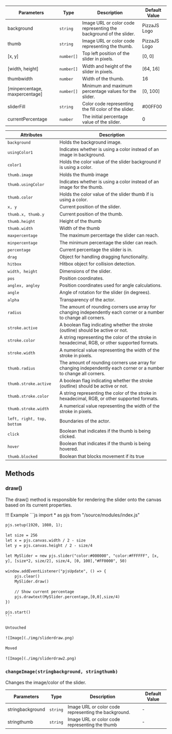 | Parameters                     | Type      | Description                                                          | Default Value  |
|--------------------------------|-----------|----------------------------------------------------------------------|----------------|
| background                     | `string`  | Image URL or color code representing the background of the slider.   | PizzaJS Logo   |
| thumb                          | `string`  | Image URL or color code representing the thumb.                      | PizzaJS Logo   |
| [x, y]                         | `number[]`| Top left position of the slider in pixels.                           | [0, 0]         |
| [width, height]                | `number[]`| Width and height of the slider in pixels.                            | [64, 16]       |
| thumbwidth                     | `number`  | Width of the thumb.                                                  | 16             |
| [minpercentage, maxpercentage] | `number[]`| Minimum and maximum percentage values for the slider.                | [0, 100]       |
| sliderFill                     | `string`  | Color code representing the fill color of the slider.                | #00FF00        |
| currentPercentage              | `number`  | The initial percentage value of the slider.                          | 0              |

| Attributes                | Description                                                          |
|---------------------------|----------------------------------------------------------------------|
| `background`              | Holds the background image.                        |
| `usingColor1`             | Indicates whether is using a color instead of an image in background.|
| `color1`                  | Holds the color value of the slider background if is using a color.  |
| `thumb.image`            | Holds the thumb image                             |
| `thumb.usingColor`             | Indicates whether is using a color instead of an image for the thumb.|
| `thumb.color`                  | Holds the color value of the slider thumb if is using a color.       |
| `x, y`                    | Current position of the slider.                                      |
| `thumb.x, thumb.y`          | Current position of the thumb.                                       |
| `thumb.height`             | Height of the thumb                                                  |
| `thumb.width`              | Width of the thumb                                                   |
| `maxpercentage`           | The maximum percentage the slider can reach.                         |
| `minpercentage`           | The minimum percentage the slider can reach.                         |
| `percentage`              | Current percentage the slider is in.                                 |
| `drag`                    | Object for handling dragging functionality.                          |
| `hitbox`                  | Hitbox object for collision detection.                               |
| `width, height`           | Dimensions of the slider.                                            |
| `pos`                     | Position coordinates.                                                |
| `anglex, angley`          | Position coordinates used for angle calculations.                    |
| `angle`                   | Angle of rotation for the slider (in degrees).                       |
| `alpha`                   | Transparency of the actor.                                           |
| `radius`                  | The amount of rounding corners use array for changing independently each corner or a number to change all corners.                    |
| `stroke.active`           | A boolean flag indicating whether the stroke (outline) should be active or not.  |
| `stroke.color`           |  A string representing the color of the stroke in hexadecimal, RGB, or other supported formats.  |
| `stroke.width`           |  A numerical value representing the width of the stroke in pixels.  |
| `thumb.radius`                  | The amount of rounding corners use array for changing independently each corner or a number to change all corners.                    |
| `thumb.stroke.active`           | A boolean flag indicating whether the stroke (outline) should be active or not.  |
| `thumb.stroke.color`           |  A string representing the color of the stroke in hexadecimal, RGB, or other supported formats.  |
| `thumb.stroke.width`           |  A numerical value representing the width of the stroke in pixels.  |
|`left, right, top, bottom` | Boundaries of the actor.                                             |
| `click`                   | Boolean that indicates if the thumb is being clicked.                |
| `hover`                   | Boolean that indicates if the thumb is being hovered.                |
| `thumb.blocked`            | Boolean that blocks movement if its true                             |

## Methods

### draw()

The draw() method is responsible for rendering the slider onto the canvas based on its current properties.

!!! Example
    ```js
    import * as pjs from "/source/modules/index.js"
    
    pjs.setup(1920, 1080, 1);
    
    let size = 256
    let x = pjs.canvas.width / 2 - size
    let y = pjs.canvas.height / 2 - size/4
    
    let MySlider = new pjs.slider("color:#000000", "color:#FFFFFF", [x, y], [size*2, size/2], size/4, [0, 100],"#FF0000", 50)
    
    window.addEventListener("pjsUpdate", () => {
        pjs.clear()
        MySlider.draw()

        // Show current percentage
        pjs.drawtext(MySlider.percentage,[0,0],size/4)
    })
    
    pjs.start()
    ```

    Untouched

    ![Image](./img/sliderdraw.png)

    Moved

    ![Image](./img/sliderdraw2.png)


### `changeImage(stringbackground, stringthumb)`

Changes the image/color of the slider.

| Parameters          | Type      | Description                                          | Default Value  |
|---------------------|-----------|------------------------------------------------------|----------------|
| stringbackground    | `string`  | Image URL or color code representing the background. | -              |
| stringthumb         | `string`  | Image URL or color code representing the thumb       | -              |

